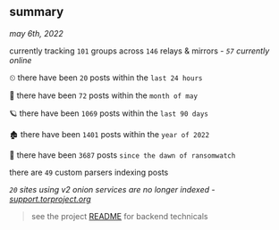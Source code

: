 
## summary
_may 6th, 2022_

currently tracking `101` groups across `146` relays & mirrors - _`57` currently online_

⏲ there have been `20` posts within the `last 24 hours`

🦈 there have been `72` posts within the `month of may`

🪐 there have been `1069` posts within the `last 90 days`

🏚 there have been `1401` posts within the `year of 2022`

🦕 there have been `3687` posts `since the dawn of ransomwatch`

there are `49` custom parsers indexing posts

_`20` sites using v2 onion services are no longer indexed - [support.torproject.org](https://support.torproject.org/onionservices/v2-deprecation/)_

> see the project [README](https://github.com/thetanz/ransomwatch#ransomwatch--) for backend technicals
